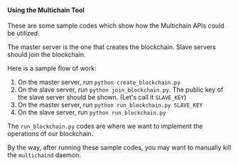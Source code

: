 #### Using the Multichain Tool

These are some sample codes which show how the Multichain APIs could be utilized.

The master server is the one that creates the blockchain. Slave servers should join the blockchain.

Here is a sample flow of work:
1. On the master server, run `python create_blockchain.py`
2. On the slave server, run `python join_blockchain.py`. The public key of the slave server should be shown. (Let's call it `SLAVE_KEY`)
3. On the master server, run `python run_blockchain.py SLAVE_KEY`
4. On the slave server, run `python run_blockchain.py`

The `run_blockchain.py` codes are where we want to implement the operations of our blockchain.

By the way, after running these sample codes, you may want to manually kill the `multichaind` daemon.
